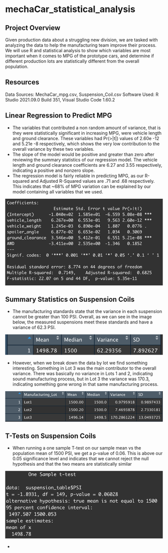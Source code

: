 # mechaCar_statistical_analysis
## Project Overview
Given production data about a struggling new division, we are tasked with analyzing the data to help the manufacturing team improve their process. We will use R and statistical analysis to show which variables are most important when it comes to MPG of the prototype cars, and determine if different production lots are statistically different from the overall population.

## Resources
Data Sources: MechaCar_mpg.csv, Suspension_Coil.csv
Software Used: R Studio 2021.09.0 Build 351, Visual Studio Code 1.60.2

## Linear Regression to Predict MPG
* The variables that contributed a non random amount of variance, that is they were statistically significant in increasing MPG, were vehicle length and ground clearance. These variables had Pr(>|t|) values of 2.60e -12 and 5.21e -8 respectively, which shows the very low contribution to the overall variance by these two variables.
* The slope of the model would be positive and greater than zero  after reviewing the summary statistics of our regression model. The vehicle length and ground clearance coefficients are 6.27 and 3.55 respectively, indicating a positive and nonzero slope.
* The regression model is fairly reliable in predicting MPG, as our R-squared and Adjusted R-Squared values are .71 and .68 respectively. This indicates that ~68% of MPG variation can be explained by our model containing all variables that we used.
<img src = "Resources/Mecha_Regression.png">

## Summary Statistics on Suspension Coils
* The manufacturing standards state that the variance in each suspension cannot be greater than 100 PSI. Overall, as we can see in the image below, the measured suspensions meet these standards and have a variance of 62.3 PSI. 
<img src= "Resources/Suspension_Summary.png">

* However, when we break down the data by lot we find something interesting. Something in Lot 3 was the main contributor to the overall variance. There was basically no variance in Lots 1 and 2, indicating sound manufacturing process, but in Lot 3 the variance was 170.3, indicating something gone wrong in that same manufacturing process.
<img src= "Resources/lot_summary.png">

## T-Tests on Suspension Coils
* When running a one sample T-test on our sample mean vs the population mean of 1500 PSI, we get a p-value of 0.06. This is above our 0.05 significance level and indicates that we cannot reject the null hypothesis and that the two means are statistically similar
<img src= "Resources/one_sample_t.png">

* 